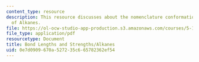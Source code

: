 ```yaml
---
content_type: resource
description: This resource discusses about the nomenclature conformational analysis
  of Alkanes.
file: https://ol-ocw-studio-app-production.s3.amazonaws.com/courses/5-12-organic-chemistry-i-spring-2003/0e7d0909670a527235c665782362ef54_05.pdf
file_type: application/pdf
resourcetype: Document
title: Bond Lengths and Strengths/Alkanes
uid: 0e7d0909-670a-5272-35c6-65782362ef54
---
```

